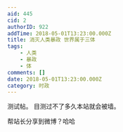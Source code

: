 ```yaml
---
aid: 445
cid: 2
authorID: 922
addTime: 2018-05-01T13:23:00.000Z
title: 消灭人类暴政 世界属于三体
tags:
    - 人类
    - 暴政
    - 体
comments: []
date: 2018-05-01T13:23:00.000Z
category: 时政
---
```


测试帖。 目测过不了多久本站就会被墙。

帮站长分享到微博？哈哈
